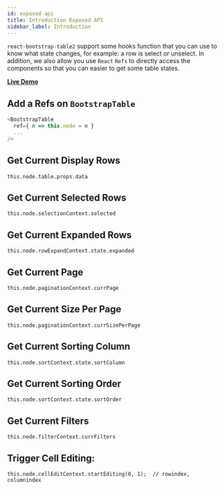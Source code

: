 ```yaml
---
id: exposed-api
title: Introduction Exposed API
sidebar_label: Introduction
---
```


`react-bootstrap-table2` support some hooks function that you can use to know what state changes, for example: a row is select or unselect.
In addition, we also allow you use `React` `Refs` to directly access the components so that you can easier to get some table states.

**[Live Demo](../storybook/index.html?selectedKind=Basic%20Table&selectedStory=Exposed%20API)**   

## Add a Refs on `BootstrapTable`

```js
<BootstrapTable
  ref={ n => this.node = n }
  ...
/>
```

## Get Current Display Rows

`this.node.table.props.data`

## Get Current Selected Rows

`this.node.selectionContext.selected`

## Get Current Expanded Rows

`this.node.rowExpandContext.state.expanded`

## Get Current Page

`this.node.paginationContext.currPage`

## Get Current Size Per Page

`this.node.paginationContext.currSizePerPage`

## Get Current Sorting Column

`this.node.sortContext.state.sortColumn`

## Get Current Sorting Order

`this.node.sortContext.state.sortOrder`

## Get Current Filters

`this.node.filterContext.currFilters`

## Trigger Cell Editing:

`this.node.cellEditContext.startEditing(0, 1);  // rowindex, columnindex`